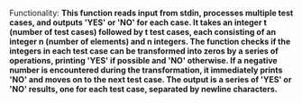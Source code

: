 Functionality: **This function reads input from stdin, processes multiple test cases, and outputs 'YES' or 'NO' for each case. It takes an integer t (number of test cases) followed by t test cases, each consisting of an integer n (number of elements) and n integers. The function checks if the integers in each test case can be transformed into zeros by a series of operations, printing 'YES' if possible and 'NO' otherwise. If a negative number is encountered during the transformation, it immediately prints 'NO' and moves on to the next test case. The output is a series of 'YES' or 'NO' results, one for each test case, separated by newline characters.**